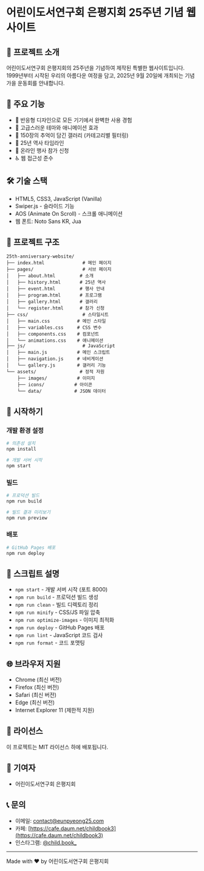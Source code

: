 # 어린이도서연구회 은평지회 25주년 기념 웹사이트

## 📖 프로젝트 소개

어린이도서연구회 은평지회의 25주년을 기념하여 제작된 특별한 웹사이트입니다.
1999년부터 시작된 우리의 아름다운 여정을 담고, 2025년 9월 20일에 개최되는 기념 가을 운동회를 안내합니다.

## 🚀 주요 기능

- 📱 반응형 디자인으로 모든 기기에서 완벽한 사용 경험
- 🎨 고급스러운 테마와 애니메이션 효과
- 📸 150장의 추억이 담긴 갤러리 (카테고리별 필터링)
- 📅 25년 역사 타임라인
- 📝 온라인 행사 참가 신청
- ♿ 웹 접근성 준수

## 🛠️ 기술 스택

- HTML5, CSS3, JavaScript (Vanilla)
- Swiper.js - 슬라이드 기능
- AOS (Animate On Scroll) - 스크롤 애니메이션
- 웹 폰트: Noto Sans KR, Jua

## 📁 프로젝트 구조

```
25th-anniversary-website/
├── index.html              # 메인 페이지
├── pages/                  # 서브 페이지
│   ├── about.html         # 소개
│   ├── history.html       # 25년 역사
│   ├── event.html         # 행사 안내
│   ├── program.html       # 프로그램
│   ├── gallery.html       # 갤러리
│   └── register.html      # 참가 신청
├── css/                    # 스타일시트
│   ├── main.css          # 메인 스타일
│   ├── variables.css     # CSS 변수
│   ├── components.css    # 컴포넌트
│   └── animations.css    # 애니메이션
├── js/                     # JavaScript
│   ├── main.js           # 메인 스크립트
│   ├── navigation.js     # 네비게이션
│   └── gallery.js        # 갤러리 기능
└── assets/                # 정적 자원
    ├── images/           # 이미지
    ├── icons/           # 아이콘
    └── data/            # JSON 데이터
```

## 🚀 시작하기

### 개발 환경 설정

```bash
# 의존성 설치
npm install

# 개발 서버 시작
npm start
```

### 빌드

```bash
# 프로덕션 빌드
npm run build

# 빌드 결과 미리보기
npm run preview
```

### 배포

```bash
# GitHub Pages 배포
npm run deploy
```

## 📝 스크립트 설명

- `npm start` - 개발 서버 시작 (포트 8000)
- `npm run build` - 프로덕션 빌드 생성
- `npm run clean` - 빌드 디렉토리 정리
- `npm run minify` - CSS/JS 파일 압축
- `npm run optimize-images` - 이미지 최적화
- `npm run deploy` - GitHub Pages 배포
- `npm run lint` - JavaScript 코드 검사
- `npm run format` - 코드 포맷팅

## 🌐 브라우저 지원

- Chrome (최신 버전)
- Firefox (최신 버전)
- Safari (최신 버전)
- Edge (최신 버전)
- Internet Explorer 11 (제한적 지원)

## 📄 라이선스

이 프로젝트는 MIT 라이선스 하에 배포됩니다.

## 👥 기여자

- 어린이도서연구회 은평지회

## 📞 문의

- 이메일: contact@eunpyeong25.com
- 카페: [https://cafe.daum.net/childbook3](https://cafe.daum.net/childbook3)
- 인스타그램: [@child.book_](https://www.instagram.com/child.book_/)

---

Made with ❤️ by 어린이도서연구회 은평지회